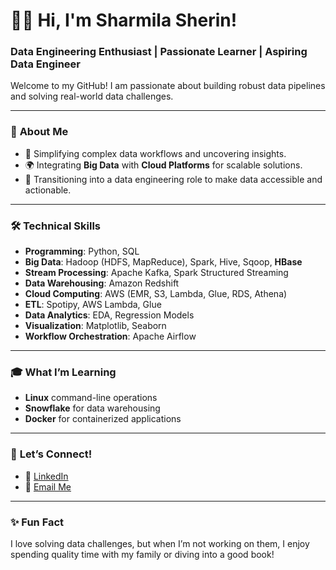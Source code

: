 # 👩‍💻 Hi, I'm Sharmila Sherin!  
### Data Engineering Enthusiast | Passionate Learner | Aspiring Data Engineer  

Welcome to my GitHub! I am passionate about building robust data pipelines and solving real-world data challenges.

---

### 🌟 **About Me**  
- 🧩 Simplifying complex data workflows and uncovering insights.  
- 🌍 Integrating **Big Data** with **Cloud Platforms** for scalable solutions.  
- 🎯 Transitioning into a data engineering role to make data accessible and actionable.

---

### 🛠️ **Technical Skills**  
- **Programming**: Python, SQL  
- **Big Data**: Hadoop (HDFS, MapReduce), Spark, Hive, Sqoop, **HBase**  
- **Stream Processing**: Apache Kafka, Spark Structured Streaming  
- **Data Warehousing**: Amazon Redshift  
- **Cloud Computing**: AWS (EMR, S3, Lambda, Glue, RDS, Athena)  
- **ETL**: Spotipy, AWS Lambda, Glue  
- **Data Analytics**: EDA, Regression Models  
- **Visualization**: Matplotlib, Seaborn  
- **Workflow Orchestration**: Apache Airflow

---

### 🎓 **What I’m Learning**  
- **Linux** command-line operations  
- **Snowflake** for data warehousing  
- **Docker** for containerized applications

---

### 🤝 **Let’s Connect!**  
- 💼 [LinkedIn](https://www.linkedin.com/in/sharmila-sherin)  
- 📧 [Email Me](mailto:your_email@example.com)  

---

### ✨ Fun Fact  
I love solving data challenges, but when I’m not working on them, I enjoy spending quality time with my family or diving into a good book!

 



